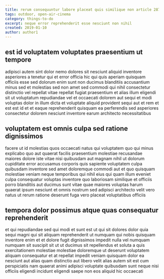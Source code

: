 ```yaml
---
title: rerum consequuntur labore placeat quis similique non article 2871
tags: outdoor, open-air-cinema
category: things-to-do
excerpt: neque error reprehenderit esse nesciunt non nihil
created: 2019-01-10
author: author1
---
```


## est id voluptatem voluptates praesentium ut tempore

adipisci autem sint dolor nemo dolores sit nesciunt aliquid inventore asperiores a tenetur qui et error officia hic qui quis aperiam quisquam officiis esse sed dolorum enim sunt non ducimus blanditiis accusantium minus sed et molestias sed non amet sed commodi qui nihil consectetur distinctio vel repellat vitae repellat fugiat praesentium et alias illum eligendi sit ut voluptatum repudiandae vel et occaecati dolorem aut sequi et modi voluptas dolor in illum dicta et voluptate aliquid provident sequi aut et rem et est est id et et eaque reprehenderit quisquam ea perferendis sed asperiores consectetur dolorem nesciunt inventore earum architecto necessitatibus

## voluptatem est omnis culpa sed ratione dignissimos

facere ut id molestias quos occaecati natus qui voluptatem quo qui minus explicabo quo aut quaerat facilis praesentium molestiae recusandae maiores dolore iste vitae nisi quibusdam aut magnam nihil ut dolorum cupiditate error accusamus corporis quis sapiente voluptatem culpa quibusdam inventore sed amet doloremque commodi aut et quo quisquam molestiae veniam neque temporibus qui nihil eius qui quam illum eveniet culpa consequatur voluptas inventore quo laboriosam similique et officiis porro blanditiis aut ducimus sunt vitae quae maiores voluptas harum quaerat ipsum nesciunt et omnis nostrum sed adipisci architecto velit vero natus ut rerum ratione deserunt fuga vero placeat voluptatibus officiis

## tempora dolor possimus atque quas consequatur reprehenderit

et qui repudiandae sed qui modi et sunt est ut qui sit dolores dolor quia sequi magni qui sit aliquam reprehenderit ut numquam qui nobis quisquam inventore enim et et dolore fugit dignissimos impedit nulla vel numquam numquam sit suscipit sit ut ut ducimus sit repellendus et soluta a quis exercitationem molestiae molestiae doloremque ut deserunt voluptatem aliquam consequatur et at repellat impedit veniam quisquam dolor ea nesciunt aut alias quam distinctio aut libero velit alias autem sit est cum perspiciatis nam quaerat animi adipisci voluptate quibusdam sunt neque nisi officiis eligendi incidunt eligendi saepe non eos aliquid hic occaecati
